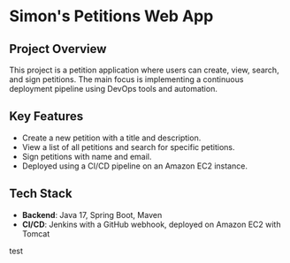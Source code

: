 # Simon's Petitions Web App
## Project Overview
This project is a petition application where users can create, view, search, and sign petitions. The main focus is implementing a continuous deployment pipeline using DevOps tools and automation.

## Key Features
- Create a new petition with a title and description.
- View a list of all petitions and search for specific petitions.
- Sign petitions with name and email.
- Deployed using a CI/CD pipeline on an Amazon EC2 instance.

## Tech Stack
- **Backend**: Java 17, Spring Boot, Maven
- **CI/CD**: Jenkins with a GitHub webhook, deployed on Amazon EC2 with Tomcat

test